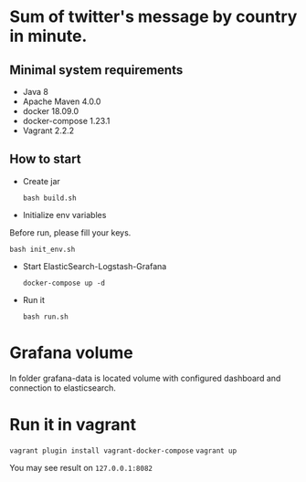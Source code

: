 # Sum of twitter's message by country in minute.


## Minimal system requirements
* Java 8
* Apache Maven 4.0.0
* docker 18.09.0
* docker-compose 1.23.1
* Vagrant 2.2.2

## How to start

* Create jar

  ```bash build.sh```

* Initialize env variables

Before run, please fill your keys.

  ```bash init_env.sh```


* Start ElasticSearch-Logstash-Grafana

  ```docker-compose up -d```
  
* Run it

  ```bash run.sh```
  

# Grafana volume

In folder grafana-data is located volume with configured dashboard and connection to elasticsearch.
   

# Run it in vagrant

```vagrant plugin install vagrant-docker-compose```
```vagrant up```

You may see result on `127.0.0.1:8082`